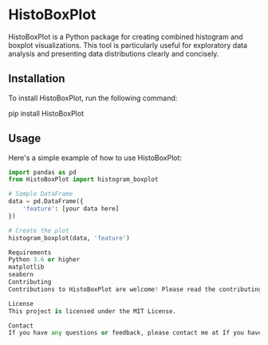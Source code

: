 # HistoBoxPlot

HistoBoxPlot is a Python package for creating combined histogram and boxplot visualizations. This tool is particularly useful for exploratory data analysis and presenting data distributions clearly and concisely.

## Installation

To install HistoBoxPlot, run the following command:

pip install HistoBoxPlot


## Usage

Here's a simple example of how to use HistoBoxPlot:

```python
import pandas as pd
from HistoBoxPlot import histogram_boxplot

# Sample DataFrame
data = pd.DataFrame({
    'feature': [your data here]
})

# Create the plot
histogram_boxplot(data, 'feature')

Requirements
Python 3.6 or higher
matplotlib
seaborn
Contributing
Contributions to HistoBoxPlot are welcome! Please read the contributing guidelines.

License
This project is licensed under the MIT License.

Contact
If you have any questions or feedback, please contact me at If you have any questions or feedback, please contact me at atugharajohn@gmail.com.